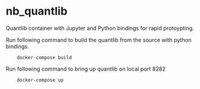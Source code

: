 # nb_quantlib
Quantlib container with Jupyter and Python bindings for rapid protoypting.

Run following command to build the quantlib from the source with python bindings.

        docker-compose build

Run following command to bring up quantlib on local port 8282

        docker-compose up


